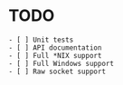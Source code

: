 # TODO

    - [ ] Unit tests
    - [ ] API documentation
    - [ ] Full *NIX support
    - [ ] Full Windows support
    - [ ] Raw socket support
